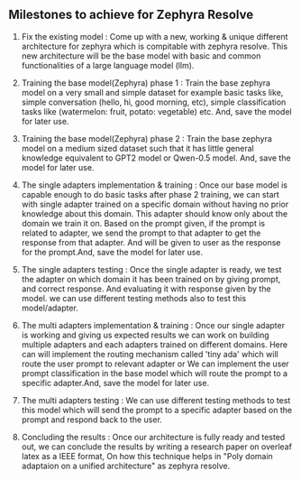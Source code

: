 ## Milestones to achieve for Zephyra Resolve

1. Fix the existing model : <thinking>Come up with a new, working & unique different architecture for zephyra which is compitable with zephyra resolve</thinking>. This new architecture will be the base model with basic and common functionalities of a large language model (llm).

2. Training the base model(Zephyra) phase 1 : Train the base zephyra model on a very small and simple dataset for example <example> basic tasks like, simple conversation <thinking> (hello, hi, good morning, etc), simple classification tasks like (watermelon: fruit, potato: vegetable) </thinking> etc.</example> And, save the model for later use.

3. Training the base model(Zephyra) phase 2 : Train the base zephyra model on a <thinking> medium sized dataset such that it has little general knowledge equivalent to GPT2 model or Qwen-0.5 model</thinking>. And, save the model for later use.

4. The single adapters implementation & training : Once our base model is capable enough to do basic tasks after phase 2 training, <thinking> we can start with single adapter trained on a specific domain without having no prior knowledge about this domain. This adapter should know only about the domain we train it on. Based on the prompt given, if the prompt is related to adapter, we send the prompt to that adapter to get the response from that adapter. And will be given to user as the response for the prompt.</thinking>And, save the model for later use.

5. The single adapters testing : Once the single adapter is ready, we test the adapter on which domain it has been trained on by giving prompt, and correct response. And evaluating it with response given by the model. <thinking>we can use different testing methods also to test this model/adapter.</thinking>


6. The multi adapters implementation & training : Once our single adapter is working and giving us expected results we can work on building multiple adapters and each adapters trained on different domains. <thinking>Here can will implement the routing mechanism called 'tiny ada' which will route the user prompt to relevant adapter or We can implement the user prompt classification in the base model which will route the prompt to a specific adapter.</thinking>And, save the model for later use.


7. The multi adapters testing : <thinking>We can use different testing methods to test this model which will send the prompt to a specific adapter based on the prompt and respond back to the user.</thinking> 


8. Concluding the results : Once our architecture is fully ready and tested out, we can conclude the results by writing a research paper on overleaf latex as a IEEE format, On how this technique helps in "Poly domain adaptaion on a unified architecture" as zephyra resolve.